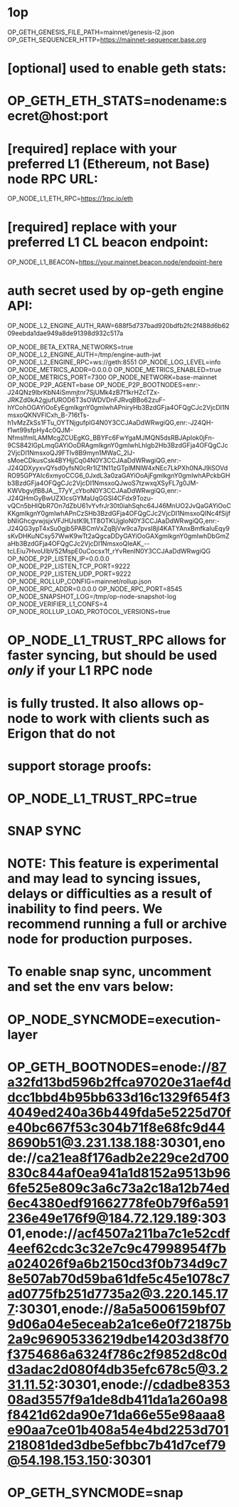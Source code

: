 # 1op

OP_GETH_GENESIS_FILE_PATH=mainnet/genesis-l2.json
OP_GETH_SEQUENCER_HTTP=https://mainnet-sequencer.base.org

# [optional] used to enable geth stats:
# OP_GETH_ETH_STATS=nodename:secret@host:port

# [required] replace with your preferred L1 (Ethereum, not Base) node RPC URL:
OP_NODE_L1_ETH_RPC=https://1rpc.io/eth

# [required] replace with your preferred L1 CL beacon endpoint:
OP_NODE_L1_BEACON=https://your.mainnet.beacon.node/endpoint-here

# auth secret used by op-geth engine API:
OP_NODE_L2_ENGINE_AUTH_RAW=688f5d737bad920bdfb2fc2f488d6b6209eebda1dae949a8de91398d932c517a

OP_NODE_BETA_EXTRA_NETWORKS=true
OP_NODE_L2_ENGINE_AUTH=/tmp/engine-auth-jwt
OP_NODE_L2_ENGINE_RPC=ws://geth:8551
OP_NODE_LOG_LEVEL=info
OP_NODE_METRICS_ADDR=0.0.0.0
OP_NODE_METRICS_ENABLED=true
OP_NODE_METRICS_PORT=7300
OP_NODE_NETWORK=base-mainnet
OP_NODE_P2P_AGENT=base
OP_NODE_P2P_BOOTNODES=enr:-J24QNz9lbrKbN4iSmmjtnr7SjUMk4zB7f1krHZcTZx-JRKZd0kA2gjufUROD6T3sOWDVDnFJRvqBBo62zuF-hYCohOGAYiOoEyEgmlkgnY0gmlwhAPniryHb3BzdGFja4OFQgCJc2VjcDI1NmsxoQKNVFlCxh_B-716tTs-h1vMzZkSs1FTu_OYTNjgufplG4N0Y3CCJAaDdWRwgiQG,enr:-J24QH-f1wt99sfpHy4c0QJM-NfmsIfmlLAMMcgZCUEgKG_BBYFc6FwYgaMJMQN5dsRBJApIok0jFn-9CS842lGpLmqGAYiOoDRAgmlkgnY0gmlwhLhIgb2Hb3BzdGFja4OFQgCJc2VjcDI1NmsxoQJ9FTIv8B9myn1MWaC_2lJ-sMoeCDkusCsk4BYHjjCq04N0Y3CCJAaDdWRwgiQG,enr:-J24QDXyyxvQYsd0yfsN0cRr1lZ1N11zGTplMNlW4xNEc7LkPXh0NAJ9iSOVdRO95GPYAIc6xmyoCCG6_0JxdL3a0zaGAYiOoAjFgmlkgnY0gmlwhAPckbGHb3BzdGFja4OFQgCJc2VjcDI1NmsxoQJwoS7tzwxqXSyFL7g0JM-KWVbgvjfB8JA__T7yY_cYboN0Y3CCJAaDdWRwgiQG,enr:-J24QHmGyBwUZXIcsGYMaUqGGSl4CFdx9Tozu-vQCn5bHIQbR7On7dZbU61vYvfrJr30t0iahSqhc64J46MnUO2JvQaGAYiOoCKKgmlkgnY0gmlwhAPnCzSHb3BzdGFja4OFQgCJc2VjcDI1NmsxoQINc4fSijfbNIiGhcgvwjsjxVFJHUstK9L1T8OTKUjgloN0Y3CCJAaDdWRwgiQG,enr:-J24QG3ypT4xSu0gjb5PABCmVxZqBjVw9ca7pvsI8jl4KATYAnxBmfkaIuEqy9sKvDHKuNCsy57WwK9wTt2aQgcaDDyGAYiOoGAXgmlkgnY0gmlwhDbGmZaHb3BzdGFja4OFQgCJc2VjcDI1NmsxoQIeAK_--tcLEiu7HvoUlbV52MspE0uCocsx1f_rYvRenIN0Y3CCJAaDdWRwgiQG
OP_NODE_P2P_LISTEN_IP=0.0.0.0
OP_NODE_P2P_LISTEN_TCP_PORT=9222
OP_NODE_P2P_LISTEN_UDP_PORT=9222
OP_NODE_ROLLUP_CONFIG=mainnet/rollup.json
OP_NODE_RPC_ADDR=0.0.0.0
OP_NODE_RPC_PORT=8545
OP_NODE_SNAPSHOT_LOG=/tmp/op-node-snapshot-log
OP_NODE_VERIFIER_L1_CONFS=4
OP_NODE_ROLLUP_LOAD_PROTOCOL_VERSIONS=true

# OP_NODE_L1_TRUST_RPC allows for faster syncing, but should be used *only* if your L1 RPC node
# is fully trusted. It also allows op-node to work with clients such as Erigon that do not
# support storage proofs:
# OP_NODE_L1_TRUST_RPC=true

# SNAP SYNC
# NOTE: This feature is experimental and may lead to syncing issues, delays or difficulties as a result of inability to find peers. We recommend running a full or archive node for production purposes.
# To enable snap sync, uncomment and set the env vars below:
# OP_NODE_SYNCMODE=execution-layer
# OP_GETH_BOOTNODES=enode://87a32fd13bd596b2ffca97020e31aef4ddcc1bbd4b95bb633d16c1329f654f34049ed240a36b449fda5e5225d70fe40bc667f53c304b71f8e68fc9d448690b51@3.231.138.188:30301,enode://ca21ea8f176adb2e229ce2d700830c844af0ea941a1d8152a9513b966fe525e809c3a6c73a2c18a12b74ed6ec4380edf91662778fe0b79f6a591236e49e176f9@184.72.129.189:30301,enode://acf4507a211ba7c1e52cdf4eef62cdc3c32e7c9c47998954f7ba024026f9a6b2150cd3f0b734d9c78e507ab70d59ba61dfe5c45e1078c7ad0775fb251d7735a2@3.220.145.177:30301,enode://8a5a5006159bf079d06a04e5eceab2a1ce6e0f721875b2a9c96905336219dbe14203d38f70f3754686a6324f786c2f9852d8c0dd3adac2d080f4db35efc678c5@3.231.11.52:30301,enode://cdadbe835308ad3557f9a1de8db411da1a260a98f8421d62da90e71da66e55e98aaa8e90aa7ce01b408a54e4bd2253d701218081ded3dbe5efbbc7b41d7cef79@54.198.153.150:30301
# OP_GETH_SYNCMODE=snap

